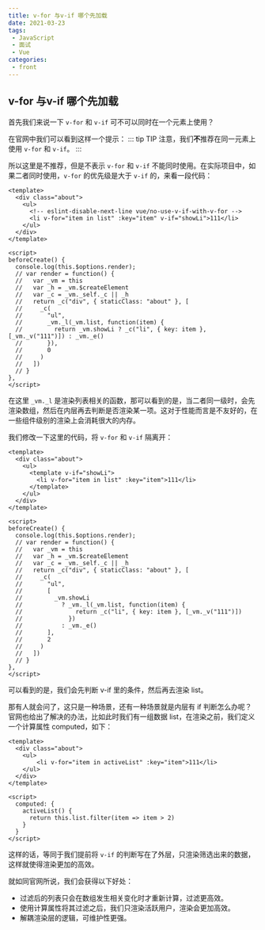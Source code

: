 ```yaml
---
title: v-for 与v-if 哪个先加载
date: 2021-03-23
tags:
 - JavaScript
 - 面试
 - Vue
categories:
 - front
---
```

## v-for 与v-if 哪个先加载

首先我们来说一下 `v-for` 和 `v-if` 可不可以同时在一个元素上使用？

在官网中我们可以看到这样一个提示：
::: tip TIP
注意，我们**不**推荐在同一元素上使用 `v-for` 和 `v-if`。
:::

所以这里是不推荐，但是不表示 `v-for` 和 `v-if` 不能同时使用。在实际项目中，如果二者同时使用，`v-for` 的优先级是大于 `v-if` 的，来看一段代码：

```vue
<template>
  <div class="about">
    <ul>
      <!-- eslint-disable-next-line vue/no-use-v-if-with-v-for -->
      <li v-for="item in list" :key="item" v-if="showLi">111</li>
    </ul>
  </div>
</template>

<script>
beforeCreate() {
  console.log(this.$options.render);
  // var render = function() {
  //   var _vm = this
  //   var _h = _vm.$createElement
  //   var _c = _vm._self._c || _h
  //   return _c("div", { staticClass: "about" }, [
  //     _c(
  //       "ul",
  //       _vm._l(_vm.list, function(item) {
  //         return _vm.showLi ? _c("li", { key: item }, [_vm._v("111")]) : _vm._e()
  //       }),
  //       0
  //     )
  //   ])
  // }
},
</script>
```

在这里 `_vm._l` 是渲染列表相关的函数，那可以看到的是，当二者同一级时，会先渲染数组，然后在内层再去判断是否渲染某一项。这对于性能而言是不友好的，在一些组件级别的渲染上会消耗很大的内存。

我们修改一下这里的代码，将 `v-for` 和 `v-if` 隔离开：

```vue
<template>
  <div class="about">
    <ul>
      <template v-if="showLi">
        <li v-for="item in list" :key="item">111</li>
      </template>
    </ul>
  </div>
</template>

<script>
beforeCreate() {
  console.log(this.$options.render);
  // var render = function() {
  //   var _vm = this
  //   var _h = _vm.$createElement
  //   var _c = _vm._self._c || _h
  //   return _c("div", { staticClass: "about" }, [
  //     _c(
  //       "ul",
  //       [
  //         _vm.showLi
  //           ? _vm._l(_vm.list, function(item) {
  //               return _c("li", { key: item }, [_vm._v("111")])
  //             })
  //           : _vm._e()
  //       ],
  //       2
  //     )
  //   ])
  // }
},
</script>
```

可以看到的是，我们会先判断 v-if 里的条件，然后再去渲染 list。

那有人就会问了，这只是一种场景，还有一种场景就是内层有 if 判断怎么办呢？官网也给出了解决的办法，比如此时我们有一组数据 list，在渲染之前，我们定义一个计算属性 computed，如下：

```vue
<template>
  <div class="about">
    <ul>
        <li v-for="item in activeList" :key="item">111</li>
    </ul>
  </div>
</template>

<script>
  computed: {
    activeList() {
      return this.list.filter(item => item > 2)
    }
  }
</script>
```

这样的话，等同于我们提前将 `v-if` 的判断写在了外层，只渲染筛选出来的数据，这样就使得渲染更加的高效。

就如同官网所说，我们会获得以下好处：
- 过滤后的列表只会在数组发生相关变化时才重新计算，过滤更高效。
- 使用计算属性将其过滤之后，我们只渲染活跃用户，渲染会更加高效。
- 解耦渲染层的逻辑，可维护性更强。